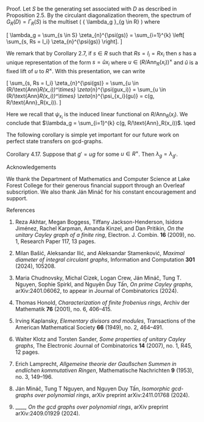 Proof. Let $S$ be the generating set associated with $D$ as described in Proposition 2.5. By the circulant diagonalization theorem, the spectrum of $G_R(D) = \Gamma_R(S)$ is the multiset \( \{ \lambda_g \}_{g \in R} \) where 

\[
\lambda_g = \sum_{s \in S} \zeta_{n}^{\psi(gs)} = \sum_{i=1}^{k} \left[ \sum_{s, Rs = I_i} \zeta_{n}^{\psi(gs)} \right].
\]

We remark that by Corollary 2.7, if $s \in R$ such that $Rs = I_i = Rx_i$ then $s$ has a unique representation of the form $s = \hat{u}x_i$ where $u \in (R/\text{Ann}_R(x_i))^\times$ and $\hat{u}$ is a fixed lift of $u$ to $R^\times$. With this presentation, we can write

\[
\sum_{s, Rs = I_i} \zeta_{n}^{\psi(gs)} = \sum_{u \in (R/\text{Ann}_R(x_i))^\times} \zeta_{n}^{\psi(gux_i)} = \sum_{u \in (R/\text{Ann}_R(x_i))^\times} \zeta_{n}^{\psi_{x_i}(gu)} = c(g, R/\text{Ann}_R(x_i)).
\]

Here we recall that $\psi_{x_i}$ is the induced linear functional on $R/\text{Ann}_R(x_i)$. We conclude that $\lambda_g = \sum_{i=1}^{k} c(g, R/\text{Ann}_R(x_i))$. \qed

The following corollary is simple yet important for our future work on perfect state transfers on gcd-graphs.

Corollary 4.17. Suppose that $g' = ug$ for some $u \in R^\times$. Then $\lambda_g = \lambda_{g'}$.

Acknowledgements

We thank the Department of Mathematics and Computer Science at Lake Forest College for their generous financial support through an Overleaf subscription. We also thank Ján Mináč for his constant encouragement and support.

References

1. Reza Akhtar, Megan Boggess, Tiffany Jackson-Henderson, Isidora Jiménez, Rachel Karpman, Amanda Kinzel, and Dan Pritikin, *On the unitary Cayley graph of a finite ring*, Electron. J. Combin. **16** (2009), no. 1, Research Paper 117, 13 pages.

2. Milan Bašić, Aleksandar Ilić, and Aleksandar Stamenković, *Maximal diameter of integral circulant graphs*, Information and Computation **301** (2024), 105208.

3. Maria Chudnovsky, Michal Cizek, Logan Crew, Ján Mináč, Tung T. Nguyen, Sophie Spirkl, and Nguyên Duy Tấn, *On prime Cayley graphs*, arXiv:2401.06062, to appear in Journal of Combinatorics (2024).

4. Thomas Honold, *Characterization of finite frobenius rings*, Archiv der Mathematik **76** (2001), no. 6, 406–415.

5. Irving Kaplansky, *Elementary divisors and modules*, Transactions of the American Mathematical Society **66** (1949), no. 2, 464–491.

6. Walter Klotz and Torsten Sander, *Some properties of unitary Cayley graphs*, The Electronic Journal of Combinatorics **14** (2007), no. 1, R45, 12 pages.

7. Erich Lamprecht, *Allgemeine theorie der Gaußschen Summen in endlichen kommutativen Ringen*, Mathematische Nachrichten **9** (1953), no. 3, 149–196.

8. Ján Mináč, Tung T Nguyen, and Nguyen Duy Tấn, *Isomorphic gcd-graphs over polynomial rings*, arXiv preprint arXiv:2411.01768 (2024).

9. ____, *On the gcd graphs over polynomial rings*, arXiv preprint arXiv:2409.01929 (2024).